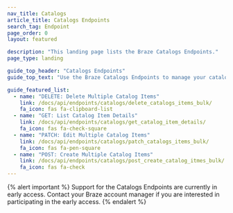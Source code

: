 ```yaml
---
nav_title: Catalogs
article_title: Catalogs Endpoints
search_tag: Endpoint
page_order: 0
layout: featured

description: "This landing page lists the Braze Catalogs Endpoints."
page_type: landing

guide_top_header: "Catalogs Endpoints"
guide_top_text: "Use the Braze Catalogs Endpoints to manage your catalogs and item details. <br><br> Looking for guidance on creating a catalog? Check out our article for creating and using <a href='/docs/user_guide/personalization_and_dynamic_content/catalog/'>Catalogs</a>."

guide_featured_list:
  - name: "DELETE: Delete Multiple Catalog Items"
    link: /docs/api/endpoints/catalogs/delete_catalogs_items_bulk/
    fa_icon: fas fa-clipboard-list
  - name: "GET: List Catalog Item Details"
    link: /docs/api/endpoints/catalogs/get_catalog_item_details/
    fa_icon: fas fa-check-square
  - name: "PATCH: Edit Multiple Catalog Items"
    link: /docs/api/endpoints/catalogs/patch_catalogs_items_bulk/
    fa_icon: fas fa-pen-square
  - name: "POST: Create Multiple Catalog Items"
    link: /docs/api/endpoints/catalogs/post_create_catalog_itmes_bulk/
    fa_icon: fas fa-check
---
```


{% alert important %}
Support for the Catalogs Endpoints are currently in early access. Contact your Braze account manager if you are interested in participating in the early access.
{% endalert %}